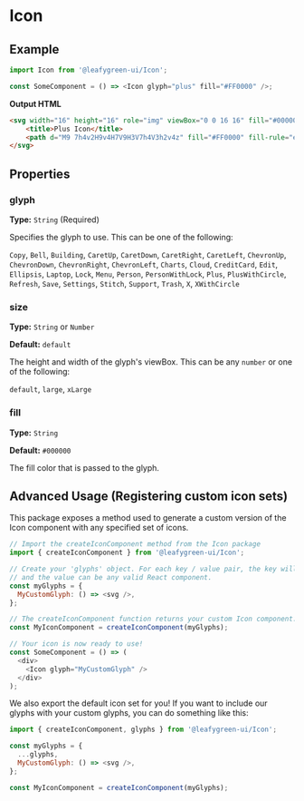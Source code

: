 # Icon

## Example

```js
import Icon from '@leafygreen-ui/Icon';

const SomeComponent = () => <Icon glyph="plus" fill="#FF0000" />;
```

**Output HTML**

```HTML
<svg width="16" height="16" role="img" viewBox="0 0 16 16" fill="#000000" size="16">
	<title>Plus Icon</title>
	<path d="M9 7h4v2H9v4H7V9H3V7h4V3h2v4z" fill="#FF0000" fill-rule="evenodd"></path>
</svg>
```

## Properties

### glyph

**Type:** `String` (Required)

Specifies the glyph to use. This can be one of the following:

`Copy`, `Bell`, `Building`, `CaretUp`, `CaretDown`, `CaretRight`, `CaretLeft`, `ChevronUp`, `ChevronDown`, `ChevronRight`, `ChevronLeft`, `Charts`, `Cloud`, `CreditCard`, `Edit`, `Ellipsis`, `Laptop`, `Lock`, `Menu`, `Person`, `PersonWithLock`, `Plus`, `PlusWithCircle`, `Refresh`, `Save`, `Settings`, `Stitch`, `Support`, `Trash`, `X`, `XWithCircle`

### size

**Type:** `String` or `Number`

**Default:** `default`

The height and width of the glyph's viewBox. This can be any `number` or one of the following:

`default`, `large`, `xLarge`

### fill

**Type:** `String`

**Default:** `#000000`

The fill color that is passed to the glyph.

## Advanced Usage (Registering custom icon sets)

This package exposes a method used to generate a custom version of the Icon component with any specified set of icons.

```js
// Import the createIconComponent method from the Icon package
import { createIconComponent } from '@leafygreen-ui/Icon';

// Create your 'glyphs' object. For each key / value pair, the key will be the name of the icon,
// and the value can be any valid React component.
const myGlyphs = {
  MyCustomGlyph: () => <svg />,
};

// The createIconComponent function returns your custom Icon component.
const MyIconComponent = createIconComponent(myGlyphs);

// Your icon is now ready to use!
const SomeComponent = () => (
  <div>
    <Icon glyph="MyCustomGlyph" />
  </div>
);
```

We also export the default icon set for you! If you want to include our glyphs with your custom glyphs, you can do something like this:

```js
import { createIconComponent, glyphs } from '@leafygreen-ui/Icon';

const myGlyphs = {
  ...glyphs,
  MyCustomGlyph: () => <svg />,
};

const MyIconComponent = createIconComponent(myGlyphs);
```
